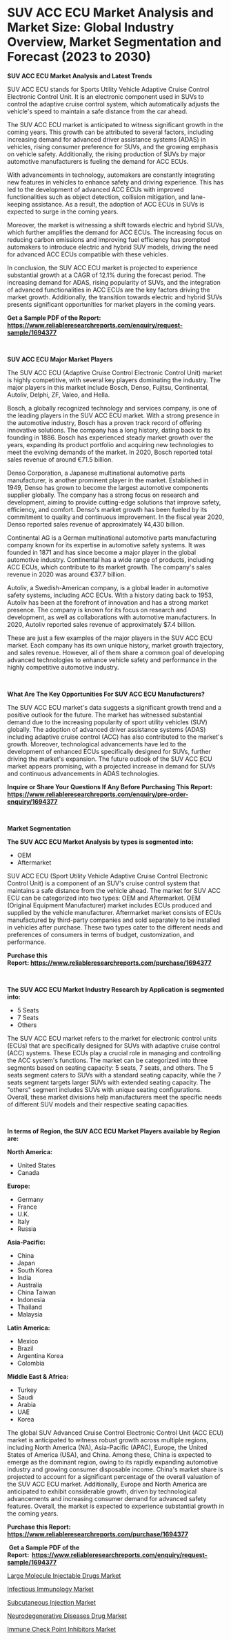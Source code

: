 <p><h1>SUV ACC ECU Market Analysis and Market Size: Global Industry Overview, Market Segmentation and Forecast (2023 to 2030)</h1></p><p><strong>SUV ACC ECU Market Analysis and Latest Trends</strong></p>
<p><p>SUV ACC ECU stands for Sports Utility Vehicle Adaptive Cruise Control Electronic Control Unit. It is an electronic component used in SUVs to control the adaptive cruise control system, which automatically adjusts the vehicle's speed to maintain a safe distance from the car ahead.</p><p>The SUV ACC ECU market is anticipated to witness significant growth in the coming years. This growth can be attributed to several factors, including increasing demand for advanced driver assistance systems (ADAS) in vehicles, rising consumer preference for SUVs, and the growing emphasis on vehicle safety. Additionally, the rising production of SUVs by major automotive manufacturers is fueling the demand for ACC ECUs.</p><p>With advancements in technology, automakers are constantly integrating new features in vehicles to enhance safety and driving experience. This has led to the development of advanced ACC ECUs with improved functionalities such as object detection, collision mitigation, and lane-keeping assistance. As a result, the adoption of ACC ECUs in SUVs is expected to surge in the coming years.</p><p>Moreover, the market is witnessing a shift towards electric and hybrid SUVs, which further amplifies the demand for ACC ECUs. The increasing focus on reducing carbon emissions and improving fuel efficiency has prompted automakers to introduce electric and hybrid SUV models, driving the need for advanced ACC ECUs compatible with these vehicles.</p><p>In conclusion, the SUV ACC ECU market is projected to experience substantial growth at a CAGR of 12.1% during the forecast period. The increasing demand for ADAS, rising popularity of SUVs, and the integration of advanced functionalities in ACC ECUs are the key factors driving the market growth. Additionally, the transition towards electric and hybrid SUVs presents significant opportunities for market players in the coming years.</p></p>
<p><strong>Get a Sample PDF of the Report:&nbsp; <a href="https://www.reliableresearchreports.com/enquiry/request-sample/1694377">https://www.reliableresearchreports.com/enquiry/request-sample/1694377</a></strong></p>
<p>&nbsp;</p>
<p><strong>SUV ACC ECU Major Market Players</strong></p>
<p><p>The SUV ACC ECU (Adaptive Cruise Control Electronic Control Unit) market is highly competitive, with several key players dominating the industry. The major players in this market include Bosch, Denso, Fujitsu, Continental, Autoliv, Delphi, ZF, Valeo, and Hella.</p><p>Bosch, a globally recognized technology and services company, is one of the leading players in the SUV ACC ECU market. With a strong presence in the automotive industry, Bosch has a proven track record of offering innovative solutions. The company has a long history, dating back to its founding in 1886. Bosch has experienced steady market growth over the years, expanding its product portfolio and acquiring new technologies to meet the evolving demands of the market. In 2020, Bosch reported total sales revenue of around €71.5 billion.</p><p>Denso Corporation, a Japanese multinational automotive parts manufacturer, is another prominent player in the market. Established in 1949, Denso has grown to become the largest automotive components supplier globally. The company has a strong focus on research and development, aiming to provide cutting-edge solutions that improve safety, efficiency, and comfort. Denso's market growth has been fueled by its commitment to quality and continuous improvement. In the fiscal year 2020, Denso reported sales revenue of approximately ¥4,430 billion.</p><p>Continental AG is a German multinational automotive parts manufacturing company known for its expertise in automotive safety systems. It was founded in 1871 and has since become a major player in the global automotive industry. Continental has a wide range of products, including ACC ECUs, which contribute to its market growth. The company's sales revenue in 2020 was around €37.7 billion.</p><p>Autoliv, a Swedish-American company, is a global leader in automotive safety systems, including ACC ECUs. With a history dating back to 1953, Autoliv has been at the forefront of innovation and has a strong market presence. The company is known for its focus on research and development, as well as collaborations with automotive manufacturers. In 2020, Autoliv reported sales revenue of approximately $7.4 billion.</p><p>These are just a few examples of the major players in the SUV ACC ECU market. Each company has its own unique history, market growth trajectory, and sales revenue. However, all of them share a common goal of developing advanced technologies to enhance vehicle safety and performance in the highly competitive automotive industry.</p></p>
<p>&nbsp;</p>
<p><strong>What Are The Key Opportunities For SUV ACC ECU Manufacturers?</strong></p>
<p><p>The SUV ACC ECU market's data suggests a significant growth trend and a positive outlook for the future. The market has witnessed substantial demand due to the increasing popularity of sport utility vehicles (SUV) globally. The adoption of advanced driver assistance systems (ADAS) including adaptive cruise control (ACC) has also contributed to the market's growth. Moreover, technological advancements have led to the development of enhanced ECUs specifically designed for SUVs, further driving the market's expansion. The future outlook of the SUV ACC ECU market appears promising, with a projected increase in demand for SUVs and continuous advancements in ADAS technologies.</p></p>
<p><strong>Inquire or Share Your Questions If Any Before Purchasing This Report: <a href="https://www.reliableresearchreports.com/enquiry/pre-order-enquiry/1694377">https://www.reliableresearchreports.com/enquiry/pre-order-enquiry/1694377</a></strong></p>
<p>&nbsp;</p>
<p><strong>Market Segmentation</strong></p>
<p><strong>The SUV ACC ECU Market Analysis by types is segmented into:</strong></p>
<p><ul><li>OEM</li><li>Aftermarket</li></ul></p>
<p><p>SUV ACC ECU (Sport Utility Vehicle Adaptive Cruise Control Electronic Control Unit) is a component of an SUV's cruise control system that maintains a safe distance from the vehicle ahead. The market for SUV ACC ECU can be categorized into two types: OEM and Aftermarket. OEM (Original Equipment Manufacturer) market includes ECUs produced and supplied by the vehicle manufacturer. Aftermarket market consists of ECUs manufactured by third-party companies and sold separately to be installed in vehicles after purchase. These two types cater to the different needs and preferences of consumers in terms of budget, customization, and performance.</p></p>
<p><strong>Purchase this Report:&nbsp;<a href="https://www.reliableresearchreports.com/purchase/1694377">https://www.reliableresearchreports.com/purchase/1694377</a></strong></p>
<p>&nbsp;</p>
<p><strong>The SUV ACC ECU Market Industry Research by Application is segmented into:</strong></p>
<p><ul><li>5 Seats</li><li>7 Seats</li><li>Others</li></ul></p>
<p><p>The SUV ACC ECU market refers to the market for electronic control units (ECUs) that are specifically designed for SUVs with adaptive cruise control (ACC) systems. These ECUs play a crucial role in managing and controlling the ACC system's functions. The market can be categorized into three segments based on seating capacity: 5 seats, 7 seats, and others. The 5 seats segment caters to SUVs with a standard seating capacity, while the 7 seats segment targets larger SUVs with extended seating capacity. The "others" segment includes SUVs with unique seating configurations. Overall, these market divisions help manufacturers meet the specific needs of different SUV models and their respective seating capacities.</p></p>
<p>&nbsp;</p>
<p><strong>In terms of Region, the SUV ACC ECU Market Players available by Region are:</strong></p>
<p>
    <p> <strong> North America: </strong>
        <ul>
            <li>United States</li>
            <li>Canada</li>
        </ul>
        </p> 
    <p> <strong> Europe: </strong>
        <ul>
            <li>Germany</li>
            <li>France</li>
            <li>U.K.</li>
            <li>Italy</li>
            <li>Russia</li>
        </ul>
        </p> 
    <p> <strong> Asia-Pacific: </strong>
        <ul>
            <li>China</li>
            <li>Japan</li>
            <li>South Korea</li>
            <li>India</li>
            <li>Australia</li>
            <li>China Taiwan</li>
            <li>Indonesia</li>
            <li>Thailand</li>
            <li>Malaysia</li>
        </ul>
        </p> 
    <p> <strong> Latin America: </strong>
        <ul>
            <li>Mexico</li>
            <li>Brazil</li>
            <li>Argentina Korea</li>
            <li>Colombia</li>
        </ul>
        </p> 
    <p> <strong> Middle East & Africa: </strong>
        <ul>
            <li>Turkey</li>
            <li>Saudi</li>
            <li>Arabia</li>
            <li>UAE</li>
            <li>Korea</li>
        </ul>
    </p>
    </p>
<p><p>The global SUV Advanced Cruise Control Electronic Control Unit (ACC ECU) market is anticipated to witness robust growth across multiple regions, including North America (NA), Asia-Pacific (APAC), Europe, the United States of America (USA), and China. Among these, China is expected to emerge as the dominant region, owing to its rapidly expanding automotive industry and growing consumer disposable income. China's market share is projected to account for a significant percentage of the overall valuation of the SUV ACC ECU market. Additionally, Europe and North America are anticipated to exhibit considerable growth, driven by technological advancements and increasing consumer demand for advanced safety features. Overall, the market is expected to experience substantial growth in the coming years.</p></p>
<p><strong>Purchase this Report: <a href="https://www.reliableresearchreports.com/purchase/1694377">https://www.reliableresearchreports.com/purchase/1694377</a></strong></p>
<p>&nbsp;<strong>Get a Sample PDF of the Report:&nbsp;&nbsp;<a href="https://www.reliableresearchreports.com/enquiry/request-sample/1694377">https://www.reliableresearchreports.com/enquiry/request-sample/1694377</a></strong></p>
<p><strong></strong></p>
<p><p><a href="https://github.com/WillieWoodard/Market-Research-Report-List-1/blob/main/large-molecule-injectable-drugs-market.md">Large Molecule Injectable Drugs Market</a></p><p><a href="https://www.linkedin.com/pulse/infectious-immunology-market-size-2023-2030-global-industrial-bzbje/">Infectious Immunology Market</a></p><p><a href="https://www.linkedin.com/pulse/subcutaneous-injection-market-size-growth-forecast-from-dnqde/">Subcutaneous Injection Market</a></p><p><a href="https://github.com/PeterParrish5/Market-Research-Report-List-1/blob/main/neurodegenerative-diseases-drug-market.md">Neurodegenerative Diseases Drug Market</a></p><p><a href="https://www.linkedin.com/pulse/immune-check-point-inhibitors-market-research-report-unlocks-du6ee/">Immune Check Point Inhibitors Market</a></p></p>